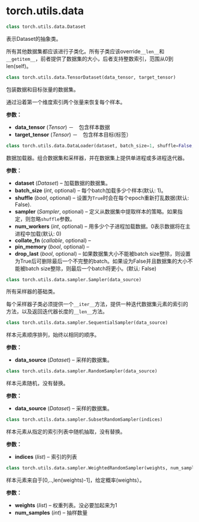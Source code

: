 # torch.utils.data
```python
class torch.utils.data.Dataset
```

表示Dataset的抽象类。

所有其他数据集都应该进行子类化。所有子类应该override`__len__`和`__getitem__`，前者提供了数据集的大小，后者支持整数索引，范围从0到len(self)。

```python
class torch.utils.data.TensorDataset(data_tensor, target_tensor)
```
包装数据和目标张量的数据集。

通过沿着第一个维度索引两个张量来恢复每个样本。

**参数：**

- **data_tensor** (*Tensor*) －　包含样本数据
- **target_tensor** (*Tensor*) －　包含样本目标(标签）

```python
class torch.utils.data.DataLoader(dataset, batch_size=1, shuffle=False, sampler=None, num_workers=0, collate_fn=<function default_collate>, pin_memory=False, drop_last=False)
```
数据加载器。组合数据集和采样器，并在数据集上提供单进程或多进程迭代器。

**参数：**

- **dataset** (*Dataset*) – 加载数据的数据集。
- **batch_size** (*int*, optional) – 每个batch加载多少个样本(默认: 1)。
- **shuffle** (*bool*, optional) – 设置为`True`时会在每个epoch重新打乱数据(默认: False).
- **sampler** (*Sampler*, optional) – 定义从数据集中提取样本的策略。如果指定，则忽略`shuffle`参数。
- **num_workers** (*int*, optional) – 用多少个子进程加载数据。0表示数据将在主进程中加载(默认: 0)
- **collate_fn** (*callable*, optional) –
- **pin_memory** (*bool*, optional) –
- **drop_last** (*bool*, optional) – 如果数据集大小不能被batch size整除，则设置为True后可删除最后一个不完整的batch。如果设为False并且数据集的大小不能被batch size整除，则最后一个batch将更小。(默认: False)

```python
class torch.utils.data.sampler.Sampler(data_source)
```
所有采样器的基础类。

每个采样器子类必须提供一个`__iter__`方法，提供一种迭代数据集元素的索引的方法，以及返回迭代器长度的`__len__`方法。

```python
class torch.utils.data.sampler.SequentialSampler(data_source)
```
样本元素顺序排列，始终以相同的顺序。

**参数：**
- **data_source** (*Dataset*) – 采样的数据集。

```python
class torch.utils.data.sampler.RandomSampler(data_source)
```
样本元素随机，没有替换。

**参数：**
- **data_source** (*Dataset*) – 采样的数据集。


```python
class torch.utils.data.sampler.SubsetRandomSampler(indices)
```
样本元素从指定的索引列表中随机抽取，没有替换。

**参数：**
- **indices** (*list*) – 索引的列表

```python
class torch.utils.data.sampler.WeightedRandomSampler(weights, num_samples, replacement=True)
```
样本元素来自于[0,..,len(weights)-1]，给定概率(weights）。

**参数：**
- **weights** (*list*) – 权重列表。没必要加起来为1
- **num_samples** (*int*) – 抽样数量
